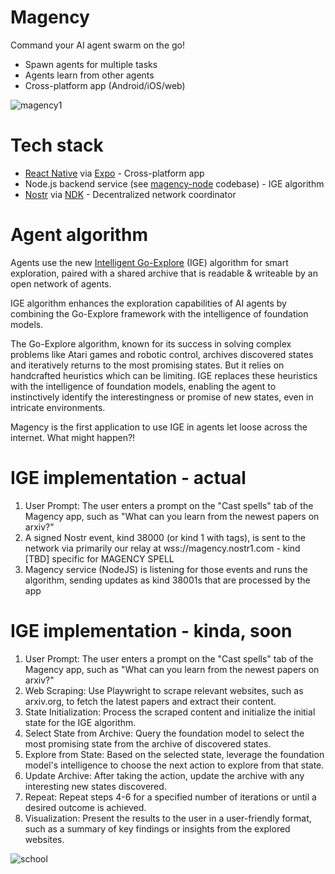 # Magency

Command your AI agent swarm on the go!

- Spawn agents for multiple tasks
- Agents learn from other agents
- Cross-platform app (Android/iOS/web)

![magency1](https://github.com/AtlantisPleb/magency/assets/14167547/39e38052-07d9-44a9-bc74-5ef1b5b33bbb)

# Tech stack
- [React Native](https://reactnative.dev/) via [Expo](https://expo.dev/) - Cross-platform app
- Node.js backend service (see [magency-node](https://github.com/AtlantisPleb/magency-node) codebase) - IGE algorithm
- [Nostr](https://github.com/nostr-protocol/nostr) via [NDK](https://github.com/nostr-dev-kit/ndk) - Decentralized network coordinator

# Agent algorithm

Agents use the new [Intelligent Go-Explore](https://x.com/jeffclune/status/1797541076024308135) (IGE) algorithm for smart exploration, paired with a shared archive that is readable & writeable by an open network of agents.

IGE algorithm enhances the exploration capabilities of AI agents by combining the Go-Explore framework with the intelligence of foundation models.

The Go-Explore algorithm, known for its success in solving complex problems like Atari games and robotic control, archives discovered states and iteratively returns to the most promising states. But it relies on handcrafted heuristics which can be limiting. IGE replaces these heuristics with the intelligence of foundation models, enabling the agent to instinctively identify the interestingness or promise of new states, even in intricate environments.

Magency is the first application to use IGE in agents let loose across the internet. What might happen?!

# IGE implementation - actual
1. User Prompt: The user enters a prompt on the "Cast spells" tab of the Magency app, such as "What can you learn from the newest papers on arxiv?"
2. A signed Nostr event, kind 38000 (or kind 1 with tags), is sent to the network via primarily our relay at wss://magency.nostr1.com - kind [TBD] specific for MAGENCY SPELL
3. Magency service (NodeJS) is listening for those events and runs the algorithm, sending updates as kind 38001s that are processed by the app

# IGE implementation - kinda, soon

1. User Prompt: The user enters a prompt on the "Cast spells" tab of the Magency app, such as "What can you learn from the newest papers on arxiv?"
2. Web Scraping: Use Playwright to scrape relevant websites, such as arxiv.org, to fetch the latest papers and extract their content.
3. State Initialization: Process the scraped content and initialize the initial state for the IGE algorithm.
4. Select State from Archive: Query the foundation model to select the most promising state from the archive of discovered states.
5. Explore from State: Based on the selected state, leverage the foundation model's intelligence to choose the next action to explore from that state.
6. Update Archive: After taking the action, update the archive with any interesting new states discovered.
7. Repeat: Repeat steps 4-6 for a specified number of iterations or until a desired outcome is achieved.
8. Visualization: Present the results to the user in a user-friendly format, such as a summary of key findings or insights from the explored websites.

![school](https://github.com/AtlantisPleb/magency/assets/14167547/e2193a2f-e5e1-43b4-b6cf-67e1d335d524)
